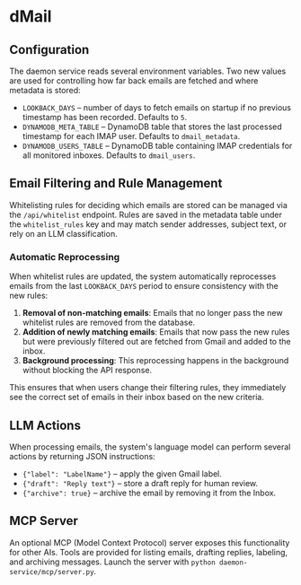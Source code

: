 # dMail

## Configuration

The daemon service reads several environment variables. Two new values are
used for controlling how far back emails are fetched and where metadata is
stored:

- `LOOKBACK_DAYS` &ndash; number of days to fetch emails on startup if no
  previous timestamp has been recorded. Defaults to `5`.
- `DYNAMODB_META_TABLE` &ndash; DynamoDB table that stores the last processed
  timestamp for each IMAP user. Defaults to `dmail_metadata`.
- `DYNAMODB_USERS_TABLE` &ndash; DynamoDB table containing IMAP credentials for
  all monitored inboxes. Defaults to `dmail_users`.

## Email Filtering and Rule Management

Whitelisting rules for deciding which emails are stored can be managed via the
`/api/whitelist` endpoint. Rules are saved in the metadata table under the
`whitelist_rules` key and may match sender addresses, subject text, or rely on
an LLM classification.

### Automatic Reprocessing

When whitelist rules are updated, the system automatically reprocesses emails from the last `LOOKBACK_DAYS` period to ensure consistency with the new rules:

1. **Removal of non-matching emails**: Emails that no longer pass the new whitelist rules are removed from the database.
2. **Addition of newly matching emails**: Emails that now pass the new rules but were previously filtered out are fetched from Gmail and added to the inbox.
3. **Background processing**: This reprocessing happens in the background without blocking the API response.

This ensures that when users change their filtering rules, they immediately see the correct set of emails in their inbox based on the new criteria.

## LLM Actions

When processing emails, the system's language model can perform several actions
by returning JSON instructions:

- `{"label": "LabelName"}` &ndash; apply the given Gmail label.
- `{"draft": "Reply text"}` &ndash; store a draft reply for human review.
- `{"archive": true}` &ndash; archive the email by removing it from the Inbox.

## MCP Server

An optional MCP (Model Context Protocol) server exposes this functionality for
other AIs. Tools are provided for listing emails, drafting replies, labeling,
and archiving messages. Launch the server with `python daemon-service/mcp/server.py`.
